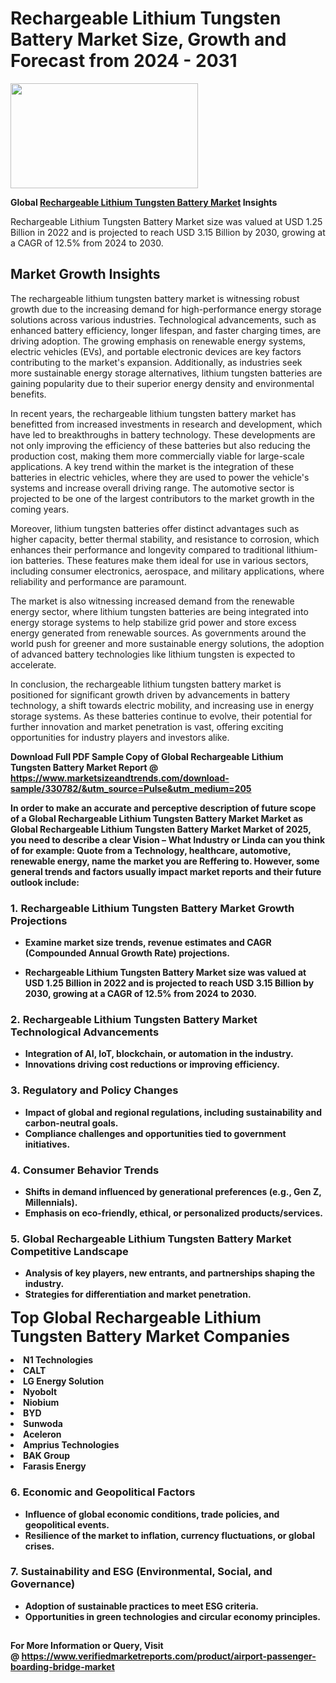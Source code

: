 <H1>Rechargeable Lithium Tungsten Battery Market Size, Growth and Forecast from 2024 - 2031</H1><img class="aligncenter size-medium wp-image-584254" src="https://thirdeyenews.in/wp-content/uploads/2024/09/Global-Market-Research-300x168.jpeg" alt="" width="300" height="168" /><p><strong>Global&nbsp;<a href="https://www.marketsizeandtrends.com/download-sample/330782/&amp;utm_source=Pulse&amp;utm_medium=205">Rechargeable Lithium Tungsten Battery Market</a> Insights</strong></p><p>Rechargeable Lithium Tungsten Battery Market size was valued at USD 1.25 Billion in 2022 and is projected to reach USD 3.15 Billion by 2030, growing at a CAGR of 12.5% from 2024 to 2030.</p><p><h2>Market Growth Insights</h2> <p>The rechargeable lithium tungsten battery market is witnessing robust growth due to the increasing demand for high-performance energy storage solutions across various industries. Technological advancements, such as enhanced battery efficiency, longer lifespan, and faster charging times, are driving adoption. The growing emphasis on renewable energy systems, electric vehicles (EVs), and portable electronic devices are key factors contributing to the market's expansion. Additionally, as industries seek more sustainable energy storage alternatives, lithium tungsten batteries are gaining popularity due to their superior energy density and environmental benefits.</p> <p><strong></strong></p> <p>In recent years, the rechargeable lithium tungsten battery market has benefitted from increased investments in research and development, which have led to breakthroughs in battery technology. These developments are not only improving the efficiency of these batteries but also reducing the production cost, making them more commercially viable for large-scale applications. A key trend within the market is the integration of these batteries in electric vehicles, where they are used to power the vehicle's systems and increase overall driving range. The automotive sector is projected to be one of the largest contributors to the market growth in the coming years.</p> <p>Moreover, lithium tungsten batteries offer distinct advantages such as higher capacity, better thermal stability, and resistance to corrosion, which enhances their performance and longevity compared to traditional lithium-ion batteries. These features make them ideal for use in various sectors, including consumer electronics, aerospace, and military applications, where reliability and performance are paramount.</p> <p>The market is also witnessing increased demand from the renewable energy sector, where lithium tungsten batteries are being integrated into energy storage systems to help stabilize grid power and store excess energy generated from renewable sources. As governments around the world push for greener and more sustainable energy solutions, the adoption of advanced battery technologies like lithium tungsten is expected to accelerate.</p> <p>In conclusion, the rechargeable lithium tungsten battery market is positioned for significant growth driven by advancements in battery technology, a shift towards electric mobility, and increasing use in energy storage systems. As these batteries continue to evolve, their potential for further innovation and market penetration is vast, offering exciting opportunities for industry players and investors alike.</p> <p><strong></p><p><span class=""><strong>Download Full PDF Sample Copy of Global Rechargeable Lithium Tungsten Battery Market Report</strong> @ <a href="https://www.marketsizeandtrends.com/download-sample/330782/&amp;utm_source=Pulse&amp;utm_medium=205" target="_blank">https://www.marketsizeandtrends.com/download-sample/330782/&amp;utm_source=Pulse&amp;utm_medium=205</a></span></p><p>In order to make an accurate and perceptive description of future scope of a Global&nbsp;Rechargeable Lithium Tungsten Battery Market Market as Global&nbsp;Rechargeable Lithium Tungsten Battery Market Market of 2025, you need to describe a clear Vision &ndash; What Industry or Linda can you think of for example: Quote from a Technology, healthcare, automotive, renewable energy, name the market you are Reffering to. However, some general trends and factors usually impact market reports and their future outlook include:</p><h3>1.&nbsp;<strong>Rechargeable Lithium Tungsten Battery Market Growth Projections</strong></h3><ul><li>Examine market size trends, revenue estimates and CAGR (Compounded Annual Growth Rate) projections.</li><li><p>Rechargeable Lithium Tungsten Battery Market size was valued at USD 1.25 Billion in 2022 and is projected to reach USD 3.15 Billion by 2030, growing at a CAGR of 12.5% from 2024 to 2030.</p></li></ul><h3>2.&nbsp;<strong>Rechargeable Lithium Tungsten Battery Market Technological Advancements</strong></h3><ul><li>Integration of AI, IoT, blockchain, or automation in the industry.</li><li>Innovations driving cost reductions or improving efficiency.</li></ul><h3>3.&nbsp;<strong>Regulatory and Policy Changes</strong></h3><ul><li>Impact of global and regional regulations, including sustainability and carbon-neutral goals.</li><li>Compliance challenges and opportunities tied to government initiatives.</li></ul><h3>4.&nbsp;<strong>Consumer Behavior Trends</strong></h3><ul><li>Shifts in demand influenced by generational preferences (e.g., Gen Z, Millennials).</li><li>Emphasis on eco-friendly, ethical, or personalized products/services.</li></ul><h3>5.&nbsp;<strong>Global Rechargeable Lithium Tungsten Battery Market Competitive Landscape</strong></h3><ul><li>Analysis of key players, new entrants, and partnerships shaping the industry.</li><li>Strategies for differentiation and market penetration.</li></ul><p data-pm-slice="1 1 []"><span style="color: inherit; font-family: inherit; font-size: 25px;">Top Global Rechargeable Lithium Tungsten Battery Market Companies</span></p><div class="" data-test-id=""><p><li>N1 Technologies</li><li> CALT</li><li> LG Energy Solution</li><li> Nyobolt</li><li> Niobium</li><li> BYD</li><li> Sunwoda</li><li> Aceleron</li><li> Amprius Technologies</li><li> BAK Group</li><li> Farasis Energy</li></p></div><h3>6.&nbsp;<strong>Economic and Geopolitical Factors</strong></h3><ul><li>Influence of global economic conditions, trade policies, and geopolitical events.</li><li>Resilience of the market to inflation, currency fluctuations, or global crises.</li></ul><h3>7.&nbsp;<strong>Sustainability and ESG (Environmental, Social, and Governance)</strong></h3><ul><li>Adoption of sustainable practices to meet ESG criteria.</li><li>Opportunities in green technologies and circular economy principles.</li></ul><h2><strong style="font-size: 14px;">For More Information or Query, Visit @&nbsp;</strong><a style="background-color: #ffffff; font-size: 14px;" href="https://www.marketsizeandtrends.com/report/rechargeable-lithium-tungsten-battery-market/" target="_blank">https://www.verifiedmarketreports.com/product/airport-passenger-boarding-bridge-market</a></h2>
